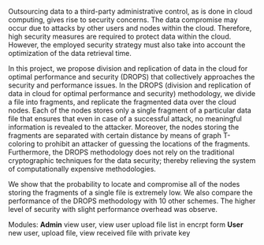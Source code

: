 Outsourcing data to a third-party administrative control, as is done in cloud 
computing, gives rise to security concerns. The data compromise may occur due to attacks by other 
users and nodes within the cloud. Therefore, high security measures are required to protect data within 
the cloud. However, the employed security strategy must also take into account the optimization of 
the data retrieval time. 
 
 In this project, we propose division and replication of data in the cloud for optimal 
performance and security (DROPS) that collectively approaches the security and performance issues. 
In the DROPS (division and replication of data in cloud for optimal performance and security)
methodology, we divide a file into fragments, and replicate the fragmented data over the cloud nodes. 
Each of the nodes stores only a single fragment of a particular data file that ensures that even in case 
of a successful attack, no meaningful information is revealed to the attacker. Moreover, the nodes 
storing the fragments are separated with certain distance by means of graph T-coloring to prohibit an 
attacker of guessing the locations of the fragments. Furthermore, the DROPS methodology does not 
rely on the traditional cryptographic techniques for the data security; thereby relieving the system of 
computationally expensive methodologies. 
 
 We show that the probability to locate and compromise all of the nodes storing the 
fragments of a single file is extremely low. We also compare the performance of the DROPS 
methodology with 10 other schemes. The higher level of security with slight performance overhead 
was observe.

Modules:
  **Admin**
    view user,
    view user upload file list in encrpt form
  **User**
    new user,
    upload file,
    view received file with private key
